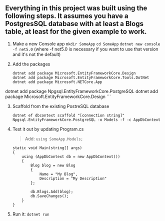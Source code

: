 ## Everything in this project was built using the following steps. It assumes you have a PostgresSQL database with at least a Blogs table, at least for the given example to work.

1. Make a new Console app
	`mkdir SomeApp`
	`cd SomeApp`
	`dotnet new console -f net5.0` (where -f net5.0 is necessary if you want to use that version and it's not the default)
2. Add the packages

	```
	dotnet add package Microsoft.EntityFrameworkCore.Design
 	dotnet add package Microsoft.EntityFrameworkCore.Tools.DotNet
 	dotnet add package Microsoft.NETCore.App
  dotnet add package Npgsql.EntityFrameworkCore.PostgreSQL
 	dotnet add package Microsoft.EntityFrameworkCore.Design
	```

3. Scaffold from the existing PostreSQL database
	```
	dotnet ef dbcontext scaffold "[connection string]" Npgsql.EntityFrameworkCore.PostgreSQL -o Models -f -c AppDbContext
	```

4. Test it out by updating Program.cs
	> Add: `using SomeApp.Models;`

	```
	static void Main(string[] args)
	{
		using (AppDbContext db = new AppDbContext())
		{
			Blog blog = new Blog
			{
				Name = "My Blog",
				Description = "My Description"
			};

			db.Blogs.Add(blog);
			db.SaveChanges();
		}
	}
	```

5. Run it: `dotnet run`
